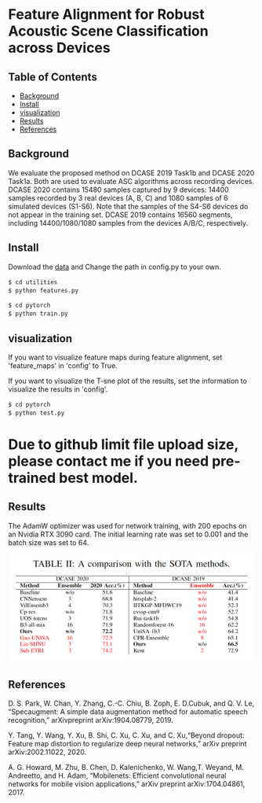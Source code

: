 # Feature Alignment for Robust Acoustic Scene Classification across Devices

## Table of Contents

- [Background](#background)
- [Install](#install)
- [visualization](#visualization)
- [Results](#results)
- [References](#references)

## Background
We evaluate the proposed method on DCASE 2019 Task1b and DCASE 2020 Task1a. 
Both are used to evaluate ASC algorithms across recording devices. 
DCASE 2020 contains 15480 samples captured by 9 devices: 14400 samples recorded by 3 real devices (A, B, C) and 1080 samples of 6 simulated devices (S1-S6).
Note that the samples of the S4-S6 devices do not appear in the training set. 
DCASE 2019 contains 16560 segments, including 14400/1080/1080 samples from the devices A/B/C, respectively. 

## Install
Download the [data](https://doi.org/10.5281/zenodo.3670185) and Change the path in config.py to your own.

```sh
$ cd utilities
$ python features.py
```
```sh
$ cd pytorch
$ python train.py

```
## visualization
If you want to visualize feature maps during feature alignment, set 'feature_maps' in 'config' to True.

If you want to visualize the T-sne plot of the results, set the information to visualize the results in 'config'.

```sh
$ cd pytorch
$ python test.py
```
# Due to github limit file upload size, please contact me if you need pre-trained best model.

## Results

The AdamW optimizer was used for network training, with 200 epochs on an Nvidia RTX 3090 card. The initial learning rate was set to 0.001 and the batch size was set to 64.

<img src="https://github.com/Jingqiao-Zhao/FAASC/blob/main/result.png"/>



## References
D. S. Park, W. Chan, Y. Zhang, C.-C. Chiu, B. Zoph, E. D.Cubuk, and Q. V. Le, “Specaugment: A simple data augmentation method for automatic speech recognition,” arXivpreprint arXiv:1904.08779, 2019.

Y. Tang, Y. Wang, Y. Xu, B. Shi, C. Xu, C. Xu, and C. Xu,“Beyond dropout: Feature map distortion to regularize deep neural networks,” arXiv preprint arXiv:2002.11022, 2020.

A. G. Howard, M. Zhu, B. Chen, D. Kalenichenko, W. Wang,T. Weyand, M. Andreetto, and H. Adam, “Mobilenets: Efficient convolutional neural networks for mobile vision applications,” arXiv preprint arXiv:1704.04861, 2017.




